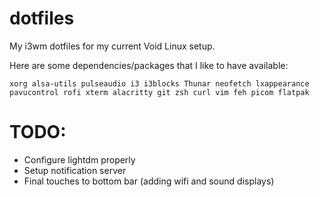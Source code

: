 # dotfiles
My i3wm dotfiles for my current Void Linux setup.

Here are some dependencies/packages that I like to have available:
```
xorg alsa-utils pulseaudio i3 i3blocks Thunar neofetch lxappearance pavucontrol rofi xterm alacritty git zsh curl vim feh picom flatpak
```
# TODO:
- Configure lightdm properly
- Setup notification server
- Final touches to bottom bar (adding wifi and sound displays)
